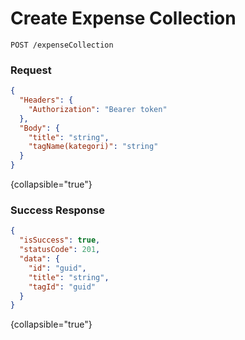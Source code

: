 # Create Expense Collection

```HTTP
POST /expenseCollection
```

### Request

```json
{
  "Headers": {
    "Authorization": "Bearer token"
  },
  "Body": {
    "title": "string",
    "tagName(kategori)": "string"
  }
}
```
{collapsible="true"}

### Success Response

```json
{
  "isSuccess": true,
  "statusCode": 201,
  "data": {
    "id": "guid",
    "title": "string",
    "tagId": "guid"
  }
}
```
{collapsible="true"}